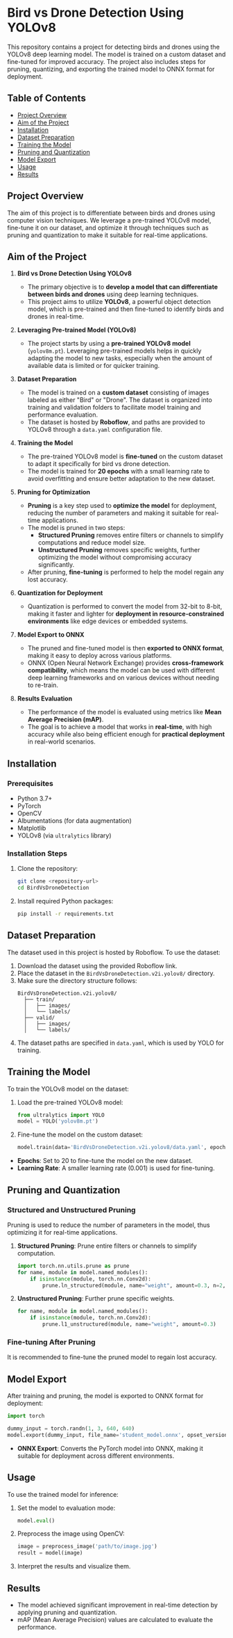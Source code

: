 # Bird vs Drone Detection Using YOLOv8

This repository contains a project for detecting birds and drones using the YOLOv8 deep learning model. The model is trained on a custom dataset and fine-tuned for improved accuracy. The project also includes steps for pruning, quantizing, and exporting the trained model to ONNX format for deployment.

## Table of Contents
- [Project Overview](#project-overview)
- [Aim of the Project](#aim-of-the-project)
- [Installation](#installation)
- [Dataset Preparation](#dataset-preparation)
- [Training the Model](#training-the-model)
- [Pruning and Quantization](#pruning-and-quantization)
- [Model Export](#model-export)
- [Usage](#usage)
- [Results](#results)


## Project Overview
The aim of this project is to differentiate between birds and drones using computer vision techniques. We leverage a pre-trained YOLOv8 model, fine-tune it on our dataset, and optimize it through techniques such as pruning and quantization to make it suitable for real-time applications.

## Aim of the Project
1. **Bird vs Drone Detection Using YOLOv8**
   - The primary objective is to **develop a model that can differentiate between birds and drones** using deep learning techniques.
   - This project aims to utilize **YOLOv8**, a powerful object detection model, which is pre-trained and then fine-tuned to identify birds and drones in real-time.

2. **Leveraging Pre-trained Model (YOLOv8)**
   - The project starts by using a **pre-trained YOLOv8 model** (`yolov8m.pt`). Leveraging pre-trained models helps in quickly adapting the model to new tasks, especially when the amount of available data is limited or for quicker training.

3. **Dataset Preparation**
   - The model is trained on a **custom dataset** consisting of images labeled as either "Bird" or "Drone". The dataset is organized into training and validation folders to facilitate model training and performance evaluation.
   - The dataset is hosted by **Roboflow**, and paths are provided to YOLOv8 through a `data.yaml` configuration file.

4. **Training the Model**
   - The pre-trained YOLOv8 model is **fine-tuned** on the custom dataset to adapt it specifically for bird vs drone detection.
   - The model is trained for **20 epochs** with a small learning rate to avoid overfitting and ensure better adaptation to the new dataset.

5. **Pruning for Optimization**
   - **Pruning** is a key step used to **optimize the model** for deployment, reducing the number of parameters and making it suitable for real-time applications.
   - The model is pruned in two steps:
     - **Structured Pruning** removes entire filters or channels to simplify computations and reduce model size.
     - **Unstructured Pruning** removes specific weights, further optimizing the model without compromising accuracy significantly.
   - After pruning, **fine-tuning** is performed to help the model regain any lost accuracy.

6. **Quantization for Deployment**
   - Quantization is performed to convert the model from 32-bit to 8-bit, making it faster and lighter for **deployment in resource-constrained environments** like edge devices or embedded systems.

7. **Model Export to ONNX**
   - The pruned and fine-tuned model is then **exported to ONNX format**, making it easy to deploy across various platforms.
   - ONNX (Open Neural Network Exchange) provides **cross-framework compatibility**, which means the model can be used with different deep learning frameworks and on various devices without needing to re-train.

8. **Results Evaluation**
   - The performance of the model is evaluated using metrics like **Mean Average Precision (mAP)**.
   - The goal is to achieve a model that works in **real-time**, with high accuracy while also being efficient enough for **practical deployment** in real-world scenarios.


## Installation

### Prerequisites
- Python 3.7+
- PyTorch
- OpenCV
- Albumentations (for data augmentation)
- Matplotlib
- YOLOv8 (via `ultralytics` library)

### Installation Steps
1. Clone the repository:
   ```bash
   git clone <repository-url>
   cd BirdVsDroneDetection
   ```

2. Install required Python packages:
   ```bash
   pip install -r requirements.txt
   ```

## Dataset Preparation
The dataset used in this project is hosted by Roboflow. To use the dataset:
1. Download the dataset using the provided Roboflow link.
2. Place the dataset in the `BirdVsDroneDetection.v2i.yolov8/` directory.
3. Make sure the directory structure follows:
   ```
   BirdVsDroneDetection.v2i.yolov8/
     ├── train/
     │   ├── images/
     │   └── labels/
     ├── valid/
     │   ├── images/
     │   └── labels/
   ```
4. The dataset paths are specified in `data.yaml`, which is used by YOLO for training.

## Training the Model
To train the YOLOv8 model on the dataset:

1. Load the pre-trained YOLOv8 model:
   ```python
   from ultralytics import YOLO
   model = YOLO('yolov8m.pt')
   ```

2. Fine-tune the model on the custom dataset:
   ```python
   model.train(data='BirdVsDroneDetection.v2i.yolov8/data.yaml', epochs=20, imgsz=640, batch=8, device='cuda', lr0=0.001)
   ```

- **Epochs**: Set to 20 to fine-tune the model on the new dataset.
- **Learning Rate**: A smaller learning rate (0.001) is used for fine-tuning.

## Pruning and Quantization

### Structured and Unstructured Pruning
Pruning is used to reduce the number of parameters in the model, thus optimizing it for real-time applications.

1. **Structured Pruning**: Prune entire filters or channels to simplify computation.
   ```python
   import torch.nn.utils.prune as prune
   for name, module in model.named_modules():
       if isinstance(module, torch.nn.Conv2d):
           prune.ln_structured(module, name="weight", amount=0.3, n=2, dim=0)
   ```

2. **Unstructured Pruning**: Further prune specific weights.
   ```python
   for name, module in model.named_modules():
       if isinstance(module, torch.nn.Conv2d):
           prune.l1_unstructured(module, name="weight", amount=0.3)
   ```

### Fine-tuning After Pruning
It is recommended to fine-tune the pruned model to regain lost accuracy.

## Model Export
After training and pruning, the model is exported to ONNX format for deployment:

```python
import torch

dummy_input = torch.randn(1, 3, 640, 640)
model.export(dummy_input, file_name='student_model.onnx', opset_version=11)
```
- **ONNX Export**: Converts the PyTorch model into ONNX, making it suitable for deployment across different environments.

## Usage
To use the trained model for inference:

1. Set the model to evaluation mode:
   ```python
   model.eval()
   ```
2. Preprocess the image using OpenCV:
   ```python
   image = preprocess_image('path/to/image.jpg')
   result = model(image)
   ```
3. Interpret the results and visualize them.

## Results
- The model achieved significant improvement in real-time detection by applying pruning and quantization.
- mAP (Mean Average Precision) values are calculated to evaluate the performance.


